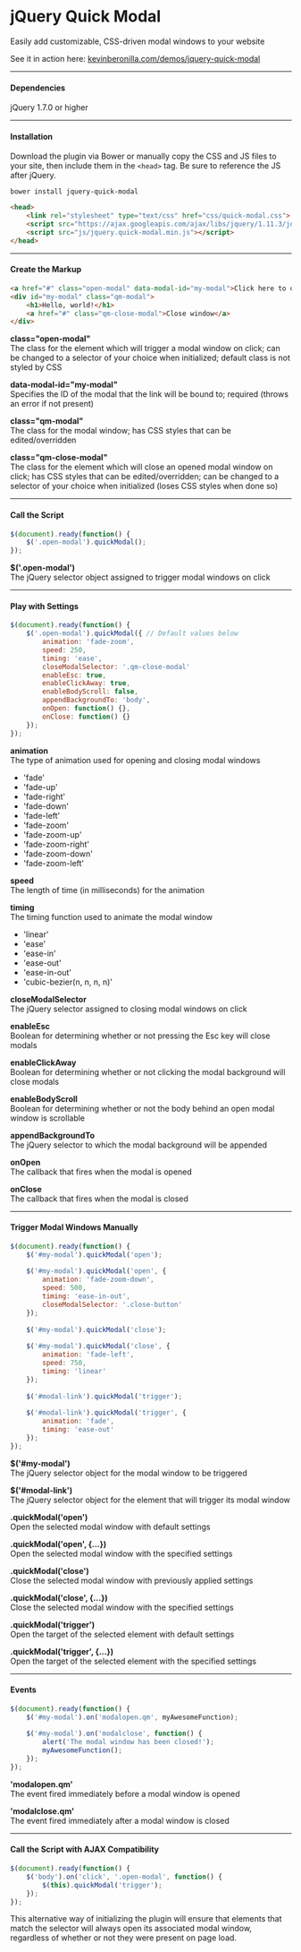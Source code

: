 # jQuery Quick Modal
Easily add customizable, CSS-driven modal windows to your website

See it in action here: <a href="http://kevinberonilla.com/demos/jquery-quick-modal">kevinberonilla.com/demos/jquery-quick-modal</a>

---

#### Dependencies
jQuery 1.7.0 or higher

---

#### Installation
Download the plugin via Bower or manually copy the CSS and JS files to your site, then include them in the `<head>` tag. Be sure to reference the JS after jQuery.
```
bower install jquery-quick-modal
```
```html
<head>
    <link rel="stylesheet" type="text/css" href="css/quick-modal.css">
    <script src="https://ajax.googleapis.com/ajax/libs/jquery/1.11.3/jquery.min.js"></script>
    <script src="js/jquery.quick-modal.min.js"></script>
</head>
```

---

#### Create the Markup
```html
<a href="#" class="open-modal" data-modal-id="my-modal">Click here to open a modal window</a>
<div id="my-modal" class="qm-modal">
    <h1>Hello, world!</h1>
    <a href="#" class="qm-close-modal">Close window</a>
</div>
```
**class="open-modal"**  
The class for the element which will trigger a modal window on click; can be changed to a selector of your choice when initialized; default class is not styled by CSS

**data-modal-id="my-modal"**  
Specifies the ID of the modal that the link will be bound to; required (throws an error if not present)

**class="qm-modal"**   
The class for the modal window; has CSS styles that can be edited/overridden

**class="qm-close-modal"**   
The class for the element which will close an opened modal window on click; has CSS styles that can be edited/overridden; can be changed to a selector of your choice when initialized (loses CSS styles when done so)

---

#### Call the Script
```javascript
$(document).ready(function() {
    $('.open-modal').quickModal();
});
```
**$('.open-modal')**  
The jQuery selector object assigned to trigger modal windows on click

---

#### Play with Settings
```javascript
$(document).ready(function() {
    $('.open-modal').quickModal({ // Default values below
        animation: 'fade-zoom',
        speed: 250,
        timing: 'ease',
        closeModalSelector: '.qm-close-modal'
        enableEsc: true,
        enableClickAway: true,
        enableBodyScroll: false,
        appendBackgroundTo: 'body',
        onOpen: function() {},
        onClose: function() {}
    });
});
```
**animation**  
The type of animation used for opening and closing modal windows
* 'fade'
* 'fade-up'
* 'fade-right'
* 'fade-down'
* 'fade-left'
* 'fade-zoom'
* 'fade-zoom-up'
* 'fade-zoom-right'
* 'fade-zoom-down'
* 'fade-zoom-left'

**speed**  
The length of time (in milliseconds) for the animation

**timing**   
The timing function used to animate the modal window
* 'linear'
* 'ease'
* 'ease-in'
* 'ease-out'
* 'ease-in-out'
* 'cubic-bezier(n, n, n, n)'

**closeModalSelector**   
The jQuery selector assigned to closing modal windows on click

**enableEsc**   
Boolean for determining whether or not pressing the Esc key will close modals

**enableClickAway**   
Boolean for determining whether or not clicking the modal background will close modals

**enableBodyScroll**   
Boolean for determining whether or not the body behind an open modal window is scrollable

**appendBackgroundTo**   
The jQuery selector to which the modal background will be appended

**onOpen**   
The callback that fires when the modal is opened

**onClose**   
The callback that fires when the modal is closed

---

#### Trigger Modal Windows Manually
```javascript
$(document).ready(function() {
    $('#my-modal').quickModal('open');
    
    $('#my-modal').quickModal('open', {
        animation: 'fade-zoom-down',
        speed: 500,
        timing: 'ease-in-out',
        closeModalSelector: '.close-button'
    });
    
    $('#my-modal').quickModal('close');
    
    $('#my-modal').quickModal('close', {
        animation: 'fade-left',
        speed: 750,
        timing: 'linear'
    });
    
    $('#modal-link').quickModal('trigger');
    
    $('#modal-link').quickModal('trigger', {
        animation: 'fade',
        timing: 'ease-out'
    });
});
```
**$('#my-modal')**  
The jQuery selector object for the modal window to be triggered

**$('#modal-link')**  
The jQuery selector object for the element that will trigger its modal window

**.quickModal('open')**  
Open the selected modal window with default settings

**.quickModal('open', {...})**  
Open the selected modal window with the specified settings

**.quickModal('close')**  
Close the selected modal window with previously applied settings

**.quickModal('close', {...})**  
Close the selected modal window with the specified settings

**.quickModal('trigger')**  
Open the target of the selected element with default settings

**.quickModal('trigger', {...})**  
Open the target of the selected element with the specified settings

---

#### Events
```javascript
$(document).ready(function() {
    $('#my-modal').on('modalopen.qm', myAwesomeFunction);
    
    $('#my-modal').on('modalclose', function() {
        alert('The modal window has been closed!');
        myAwesomeFunction();
    });
});
```
**'modalopen.qm'**  
The event fired immediately before a modal window is opened

**'modalclose.qm'**  
The event fired immediately after a modal window is closed

---

#### Call the Script with AJAX Compatibility
```javascript
$(document).ready(function() {
    $('body').on('click', '.open-modal', function() {
        $(this).quickModal('trigger');
    });
});
```
This alternative way of initializing the plugin will ensure that elements that match the selector will always open its associated modal window, regardless of whether or not they were present on page load.